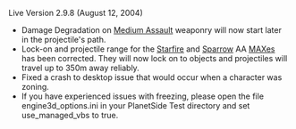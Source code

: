 Live Version 2.9.8 (August 12, 2004)

- Damage Degradation on [Medium Assault](../certifications/Medium_Assault.md) weaponry will now
  start later in the projectile's path.
- Lock-on and projectile range for the [Starfire](../items/Starfire.md) and
  [Sparrow](../items/Sparrow.md) AA [MAXes](../items/Mechanized_Assault_Exo-Suit.md) has
  been corrected. They will now lock on to objects and projectiles will travel
  up to 350m away reliably.
- Fixed a crash to desktop issue that would occur when a character was zoning.
- If you have experienced issues with freezing, please open the file
  engine3d_options.ini in your PlanetSide Test directory and set use_managed_vbs
  to true.


